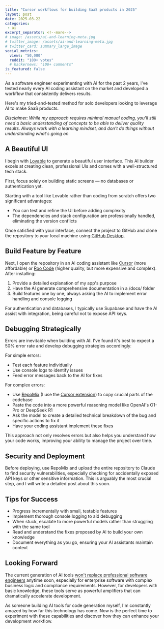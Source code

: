 ```yaml
---
title: "Cursor workflows for building SaaS products in 2025"
layout: post
date: 2025-03-22
categories:
 - ai
excerpt_separator: <!--more-->
# image: /assets/ai-and-learning-meta.jpg
# twitter_image: /assets/ai-and-learning-meta.jpg
# twitter_card: summary_large_image
social_metrics:
  views: "50,000"
  reddit: "100+ votes"
  # hackernews: "100+ comments"
is_featured: false
---
```


As a software engineer experimenting with AI for the past 2 years, I've tested nearly every AI coding assistant on the market and developed a workflow that consistently delivers results. 

Here's my tried-and-tested method for solo developers looking to leverage AI to make SaaS products.

<!--more-->

*Disclaimer: While my approach requires minimal manual coding, you'll still need a basic understanding of concepts to be able to deliver quality results. Always work with a learning mindset, and don't do things without understanding what's going on.*

## A Beautiful UI

I begin with [Lovable](https://lovable.dev/) to generate a beautiful user interface. This AI builder excels at creating clean, professional UIs and comes with a well-structured tech stack. 

First, focus solely on building static screens — no databases or authentication yet.

Starting with a tool like Lovable rather than coding from scratch offers two significant advantages:
- You can test and refine the UI before adding complexity
- The dependencies and stack configuration are professionally handled, eliminating the version conflicts

Once satisfied with your interface, connect the project to GitHub and clone the repository to your local machine using [GitHub Desktop](https://github.com/apps/desktop).

## Build Feature by Feature

Next, I open the repository in an AI coding assistant like [Cursor](https://www.cursor.com/) (more affordable) or [Roo Code](https://github.com/RooVetGit/Roo-Code) (higher quality, but more expensive and complex). After installing:

1. Provide a detailed explanation of my app's purpose
2. Have the AI generate comprehensive documentation in a /docs/ folder
3. Build features one by one, always asking the AI to implement error handling and console logging

For authentication and databases, I typically use Supabase and have the AI assist with integration, being careful not to expose API keys.

## Debugging Strategically

Errors are inevitable when building with AI. I've found it's best to expect a 50% error rate and develop debugging strategies accordingly:

For simple errors:
- Test each feature individually
- Use console logs to identify issues
- Feed error messages back to the AI for fixes

For complex errors:
- Use [RepoMix](https://repomix.com/) (I use the [Cursor extension](https://repomix.com/guide/installation#vscode-extension)) to copy crucial parts of the codebase
- Paste the code into a more powerful reasoning model like OpenAI's O1-Pro or DeepSeek R1
- Ask the model to create a detailed technical breakdown of the bug and specific actions to fix it
- Have your coding assistant implement these fixes

This approach not only resolves errors but also helps you understand how your code works, improving your ability to manage the project over time.

## Security and Deployment

Before deploying, use RepoMix and upload the entire repository to Claude to find security vulnerabilities, especially checking for accidentally exposed API keys or other sensitive information. This is arguably the most crucial step, and I will write a detailed post about this soon.

<!-- newsletter_widget -->

## Tips for Success

- Progress incrementally with small, testable features
- Implement thorough console logging to aid debugging
- When stuck, escalate to more powerful models rather than struggling with the same tool
- Read and understand the fixes proposed by AI to build your own knowledge
- Document everything as you go, ensuring your AI assistants maintain context

## Looking Forward

The current generation of AI tools [won't replace professional software engineers](/blog/ai-illiterate-programmers) anytime soon, especially for enterprise software with complex business logic and compliance requirements. However, for developers with basic knowledge, these tools serve as powerful amplifiers that can dramatically accelerate development.

As someone building AI tools for code generation myself, I'm constantly amazed by how far this technology has come. Now is the perfect time to experiment with these capabilities and discover how they can enhance your development workflow.